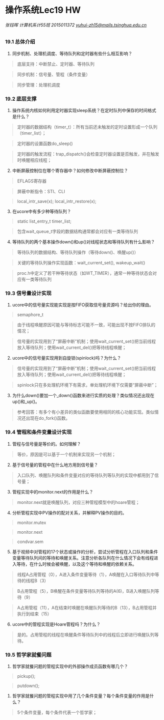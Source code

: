 # 操作系统Lec19 HW

###### 张钰晖 计算机系计55班 2015011372 yuhui-zh15@mails.tsinghua.edu.cn

### 19.1 总体介绍

1. 同步机制、处理机调度、等待队列和定时器有些什么相互影响？

> 底层支持：中断禁止、定时器、等待队列

> 同步机制：信号量、管程（条件变量）

> 同步管理：处理机调度

### 19.2 底层支撑

1. 操作系统内核如何利用定时器实现sleep系统？在定时队列中保存的时间格式是什么？

> 定时器的数据结构（timer_t）：所有当前还未触发的定时设置形成一个队列（timer_list）；

> 定时器的设置函数do_sleep()

> 定时器的触发流程：trap_dispatch()会检查定时器设置是否触发，并在触发时唤醒相应线程；

2. 中断屏蔽控制位在哪个寄存器中？如何修改中断屏蔽控制位？

> EFLAGS寄存器

> 屏蔽中断指令：STI、CLI

> local_intr_save(x); local_intr_restore(x);

3. 在ucore中有多少种等待队列？

> static list_entry_t timer_list;

> 包含wait_queue_t字段的数据结构通常都会对应有一类等待队列

4. 等待队列的两个基本操作down()和up()对线程状态和等待队列有什么影响？

> 等待队列的数据结构、等待队列操作（等待down()、唤醒up()）

> 关键的等待队列操作实现函数：wait_current_set(), wakeup_wait()

> proc.h中定义了若干种等待状态（如WT_TIMER），通常一种等待状态会对应有一类等待队列

### 19.3 信号量设计实现

1. ucore中的信号量实现能实现是按FIFO获取信号量资源吗？给出你的理由。

> semaphore_t

> 由于线程唤醒原因可能与等待标志可能不一致，可能出现不按FIFO排队的情况；

> 信号量的实现用到了“屏蔽中断”机制；使用wait_current_set()把当前线程放入等待队列；使用wait_current_del()把等待线程唤醒；

2. ucore中的信号量实现用到自旋锁(spinlock)吗？为什么？

> 信号量的实现用到了“屏蔽中断”机制；使用wait_current_set()把当前线程放入等待队列；使用wait_current_del()把等待线程唤醒；

> spinlock只在多处理机环境下有需求，单处理机环境下仅需要“屏蔽中断”；

3. 为什么down()要加一个\_down()函数来进行实质的处理？类似情况还出现在up()和_up()。

> 参考回答：有多个有小差异的类似函数要使用相同的核心功能实现。类似情况还出现在do_fork()函数。

### 19.4 管程和条件变量设计实现

1. 管程与信号量是等价的。如何理解？

> 等价，原因是可以基于一个机制来实现另一个机制；

2. 基于信号量的管程中在什么地方用到信号量？

> 入口队列、唤醒队列和条件变量对应的等待队列等队列的实现中都用到了信号量；

3. 管程实现中的monitor.next的作用是什么？

> monitor.next就是唤醒队列，对应三种管程模型中的hoare管程；

4. 分析管程实现中PV操作的配对关系，并解释PV操作的目的。

> monitor.mutex

> monitor.next

> condvar.sem

5. 基于视频中对管程的17个状态或操作的分析，尝试分析管程在入口队列和条件变量等待队列间的等待和唤醒关系。注意分析各队列在什么情况下会有线程进入等待，在什么时候会被唤醒，以及这个等待和唤醒的依赖关系。

> 线程A占用管程（0），A进入条件变量等待（1），A唤醒在入口等待队列中等待的线程B（3）

> B占用管程（5），B唤醒在条件变量等待队列等待的A(6)，B进入唤醒队列等待（9）

> A占用管程（11），A在结束时唤醒在唤醒队列等待的B（13），B占用管程并执行到结束（15）

6. ucore中的管程实现是Hoare管程吗？为什么？

> 是的。占用管程的线程在唤醒条件等待队列中的线程后立即进行唤醒队列等待。

### 19.5 哲学家就餐问题

1. 哲学家就餐问题的管程实现中的外部操作成员函数有哪几个？

> pickup();

> putdown();

1. 哲学家就餐问题的管程实现中用了几个条件变量？每个条件变量的作用是什么？

> 5个条件变量，每个条件代表一个哲学家；
